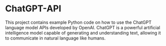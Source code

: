 # ChatGPT-API
This project contains example Python code on how to use the ChatGPT language model APIs developed by OpenAI. ChatGPT is a powerful artificial intelligence model capable of generating and understanding text, allowing it to communicate in natural language like humans.
